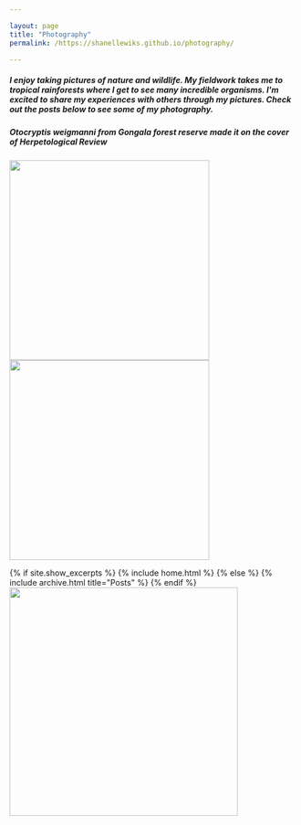```yaml
---

layout: page
title: "Photography"
permalink: /https://shanellewiks.github.io/photography/

---
```


##### I enjoy taking pictures of nature and wildlife. My fieldwork takes me to tropical rainforests where I get to see many incredible organisms. I'm excited to share my experiences with others through my pictures. Check out the posts below to see some of my photography.

##### _Otocryptis weigmanni_ from Gongala forest reserve made it on the cover of _Herpetological Review_
<img src="/assets/HR_Cover.png"  width="350" height="350">
<img src="/assets/HR_Cover2.png"  width="350" height="350">

{% if site.show_excerpts %}
  {% include home.html %}
{% else %}
  {% include archive.html title="Posts" %}
{% endif %} <img src="/assets/Cor2.jpg"  width="400" height="400">




